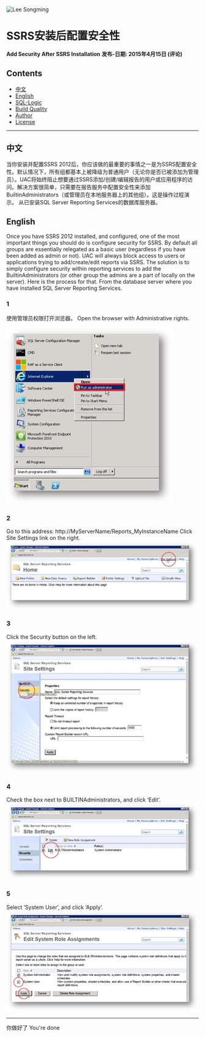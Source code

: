 ![Lee Songming](https://github.com/congmingshuju/git-resources/blob/master/images/0-clever-data-github.jpg "李聪明 数据")


# SSRS安装后配置安全性
**Add Security After SSRS Installation**
**发布-日期:  2015年4月15日 (评论)**

## Contents

- [中文](#中文)
- [English](#English)
- [SQL-Logic](#Logic)
- [Build Quality](#Build-Quality)
- [Author](#Author)
- [License](#License) 

---

## 中文
当你安装并配置SSRS 2012后，你应该做的最重要的事情之一是为SSRS配置安全性。默认情况下，所有组都基本上被降级为普通用户（无论你是否已被添加为管理员）。UAC将始终阻止想要通过SSRS添加/创建/编辑报告的用户或应用程序的访问。解决方案很简单，只需要在报告服务中配置安全性来添加BuiltinAdministrators（或管理员在本地服务器上的其他组）。这是操作过程演示。
从已安装SQL Server Reporting Services的数据库服务器。

## English
Once you have SSRS 2012 installed, and configured, one of the most important things you should do is configure security for SSRS. By default all groups are essentially relegated as a basic user (regardless if you have been added as admin or not). UAC will always block access to users or applications trying to add/create/edit reports via SSRS. The solution is to simply configure security within reporting services to add the BuiltinAdministrators (or other group the admins are a part of locally on the server). Here is the process for that.
From the database server where you have installed SQL Server Reporting Services.

### 1
使用管理员权限打开浏览器。 
Open the browser with Administrative rights.

![步骤1 (Step1)](images/step-1.jpg?raw=true "步骤1")

### 2
Go to this address:
http://MyServerName/Reports_MyInstanceName
Click Site Settings link on the right.
![步骤2 (Step2)](images/step-2.jpg?raw=true "步骤2")

### 3
Click the Security button on the left.
![步骤3 (Step3)](images/step-3.jpg?raw=true "步骤3")

### 4
Check the box next to BUILTINAdministrators, and click ‘Edit’.
![步骤4 (Step4)](images/step-4.jpg?raw=true "步骤4")

### 5
Select ‘System User’, and click ‘Apply’.
![步骤5 (Step4)](images/step-5.jpg?raw=true "步骤5")

---

你做好了 
You're done





